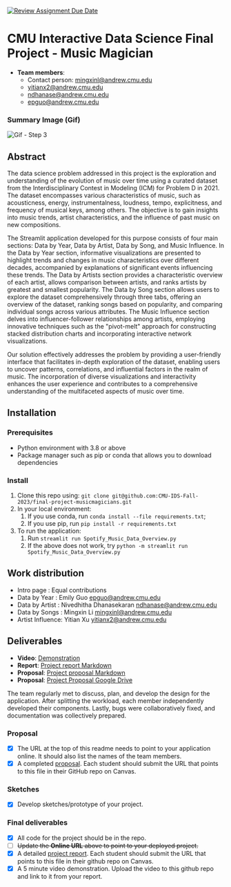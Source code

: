 [![Review Assignment Due Date](https://classroom.github.com/assets/deadline-readme-button-24ddc0f5d75046c5622901739e7c5dd533143b0c8e959d652212380cedb1ea36.svg)](https://classroom.github.com/a/NxMd-3_v)
# CMU Interactive Data Science Final Project - Music Magician

* **Team members**:
  * Contact person: mingxinl@andrew.cmu.edu
  * yitianx2@andrew.cmu.edu
  * ndhanase@andrew.cmu.edu
  * epguo@andrew.cmu.edu
  
### Summary Image (Gif)

![Gif - Step 3](./assets/04-final-summary.gif)

## Abstract
The data science problem addressed in this project is the exploration and understanding
of the evolution of music over time using a curated dataset from the Interdisciplinary
Contest in Modeling (ICM) for Problem D in 2021. The dataset encompasses various
characteristics of music, such as acousticness, energy, instrumentalness, loudness,
tempo, explicitness, and frequency of musical keys, among others. The objective is
to gain insights into music trends, artist characteristics, and the influence of
past music on new compositions.

The Streamlit application developed for this purpose consists of four main sections:
Data by Year, Data by Artist, Data by Song, and Music Influence. In the Data by Year
section, informative visualizations are presented to highlight trends and changes
in music characteristics over different decades, accompanied by explanations of
significant events influencing these trends. The Data by Artists section provides a
characteristic overview of each artist, allows comparison between artists, and
ranks artists by greatest and smallest popularity. The Data by Song section allows users
to explore the dataset comprehensively through three tabs, offering an overview of
the dataset, ranking songs based on popularity, and comparing individual songs across
various attributes. The Music Influence section delves into influencer-follower
relationships among artists, employing innovative techniques such as the "pivot-melt"
approach for constructing stacked distribution charts and incorporating interactive
network visualizations.

Our solution effectively addresses the problem by providing a user-friendly interface
that facilitates in-depth exploration of the dataset, enabling users to uncover patterns,
correlations, and influential factors in the realm of music. The incorporation of
diverse visualizations and interactivity enhances the user experience and contributes
to a comprehensive understanding of the multifaceted aspects of music over time.

## Installation
### Prerequisites
- Python environment with 3.8 or above
- Package manager such as pip or conda that allows you to download dependencies

### Install
1. Clone this repo using: ```git clone git@github.com:CMU-IDS-Fall-2023/final-project-musicmagicians.git```
2. In your local environment:
    1. If you use conda, run ```conda install --file requirements.txt```; 
    2. If you use pip, run ```pip install -r requirements.txt```
3. To run the application:
    1. Run ```streamlit run Spotify_Music_Data_Overview.py```
    2. If the above does not work, try ```python -m streamlit run Spotify_Music_Data_Overview.py```

## Work distribution
- Intro page      : Equal contributions
- Data by Year    : Emily Guo epguo@andrew.cmu.edu
- Data by Artist  : Nivedhitha Dhanasekaran ndhanase@andrew.cmu.edu
- Data by Songs   : Mingxin Li mingxinl@andrew.cmu.edu
- Artist Influence: Yitian Xu yitianx2@andrew.cmu.edu

## Deliverables

* **Video**: [Demonstration](https://youtu.be/5e2C-uLXFgs)
* **Report**: [Project report Markdown](Report.md)
* **Proposal**: [Project proposal Markdown](Proposal.md)
* **Proposal**: [Project Proposal Google Drive](https://docs.google.com/document/d/12_InTimLdOuIm3lGfAHxmgSYuEV3K-SWiDrrchgJ_KY/edit?usp=sharing)

The team regularly met to discuss, plan, and develop the design for the application. After splitting the workload, each member independently developed their components. Lastly, bugs were collaboratively fixed, and documentation was collectively prepared.

### Proposal

- [x] The URL at the top of this readme needs to point to your application online. It should also list the names of the team members.
- [x] A completed [proposal](Proposal.md). Each student should submit the URL that points to this file in their GitHub repo on Canvas.

### Sketches

- [x] Develop sketches/prototype of your project.

### Final deliverables

- [x] All code for the project should be in the repo.
- [ ] ~~Update the **Online URL** above to point to your deployed project.~~
- [x] A detailed [project report](Report.md).  Each student should submit the URL that points to this file in their github repo on Canvas.
- [x] A 5 minute video demonstration.  Upload the video to this github repo and link to it from your report.
